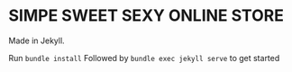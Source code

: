 # SIMPE SWEET SEXY ONLINE STORE

Made in Jekyll. 

 Run 
 ``` bundle install ```
Followed by ``` bundle exec jekyll serve ``` to get started
